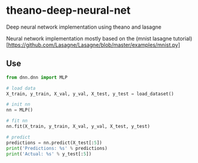 # theano-deep-neural-net
Deep neural network implementation using theano and lasagne

Neural network implementation mostly based on the (mnist lasagne tutorial)[https://github.com/Lasagne/Lasagne/blob/master/examples/mnist.py]    

## Use
```python
from dnn.dnn import MLP

# load data
X_train, y_train, X_val, y_val, X_test, y_test = load_dataset()

# init nn
nn = MLP()

# fit nn
nn.fit(X_train, y_train, X_val, y_val, X_test, y_test)

# predict
predictions = nn.predict(X_test[:5])
print('Predictions: %s' % predictions)
print('Actual: %s' % y_test[:5])

```
